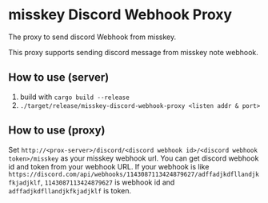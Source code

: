 # misskey Discord Webhook Proxy

The proxy to send discord Webhook from misskey.

This proxy supports sending discord message from misskey note webhook.

## How to use (server)

1. build with `cargo build --release`
2. `./target/release/misskey-discord-webhook-proxy <listen addr & port>`

## How to use (proxy)

Set `http://<prox-server>/discord/<discord webhook id>/<discord webhook token>/misskey` as your misskey webhook url.
You can get discord webhook id and token from your webhook URL. If your webhook is like 
`https://discord.com/api/webhooks/1143087113424879627/adffadjkdfllandjkfkjadjklf`, `1143087113424879627` is webhook id and `adffadjkdfllandjkfkjadjklf` is token.
